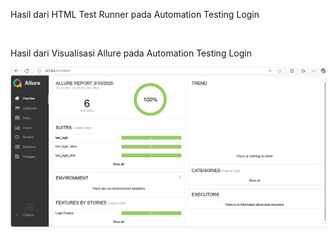<p>Hasil dari HTML Test Runner pada Automation Testing Login</p>
<!-- <img src="reports/test_login.jpg" alt="Hasil HTML Test Runner"> -->
<br>
<p>Hasil dari Visualisasi Allure pada Automation Testing Login</p>
<img src="reports/test_login_allure.jpg" alt="Hasil Allure">
